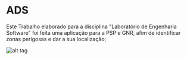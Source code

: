 # ADS

Este Trabalho elaborado para a disciplina "Laboratório de Engenharia Software" foi feita uma aplicação para a PSP e GNR, afim de identificar zonas perigosas e dar a sua localização;

![alt tag](http://asphostportal.com/img/icon-aspnetmvc.png)
